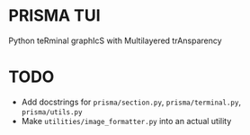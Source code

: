 # PRISMA TUI

Python teRminal graphIcS with Multilayered trAnsparency

# TODO

- Add docstrings for `prisma/section.py`, `prisma/terminal.py`, `prisma/utils.py`
- Make `utilities/image_formatter.py` into an actual utility
